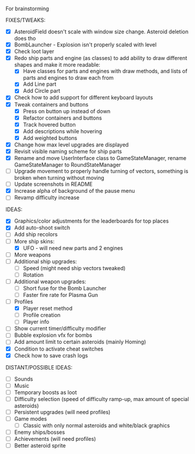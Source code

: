 For brainstorming

FIXES/TWEAKS:
- [x] AsteroidField doesn't scale with window size change. Asteroid deletion does tho
- [x] BombLauncher - Explosion isn't properly scaled with level
- [x] Check loot layer
- [x] Redo ship parts and engine (as classes) to add ability to draw different shapes and make it more readable:
    - [x] Have classes for parts and engines with draw methods, and lists of parts and engines to draw each from
    - [x] Add Line part
    - [x] Add Circle part
- [x] Check how to add support for different keyboard layouts
- [x] Tweak containers and buttons
    - [x] Press on button up instead of down
    - [x] Refactor containers and buttons
    - [x] Track hovered button
    - [x] Add descriptions while hovering
    - [x] Add weighted buttons
- [x] Change how max level upgrades are displayed
- [x] Revisit visible naming scheme for ship parts
- [x] Rename and move UserInterface class to GameStateManager, rename GameStateManager to RoundStateManager
- [ ] Upgrade movement to properly handle turning of vectors, something is broken when turning without moving
- [ ] Update screenshots in README
- [x] Increase alpha of background of the pause menu
- [ ] Revamp difficulty increase

IDEAS:
- [x] Graphics/color adjustments for the leaderboards for top places
- [x] Add auto-shoot switch
- [ ] Add ship recolors
- [ ] More ship skins:
    - [x] UFO - will need new parts and 2 engines
- [ ] More weapons
- [ ] Additional ship upgrades:
    - [ ] Speed (might need ship vectors tweaked)
    - [ ] Rotation
- [ ] Additional weapon upgrades:
    - [ ] Short fuse for the Bomb Launcher
    - [ ] Faster fire rate for Plasma Gun
- [ ] Profiles
    - [x] Player reset method
    - [ ] Profile creation
    - [ ] Player info
- [ ] Show current timer/difficulty modifier
- [ ] Bubble explosion vfx for bombs
- [ ] Add amount limit to certain asteroids (mainly Homing)
- [x] Condition to activate cheat switches
- [x] Check how to save crash logs

DISTANT/POSSIBLE IDEAS:
- [ ] Sounds
- [ ] Music
- [ ] Temporary boosts as loot
- [ ] Difficulty selection (speed of difficulty ramp-up, max amount of special asteroids)
- [ ] Persistent upgrades (will need profiles)
- [ ] Game modes 
    - [ ] Classic with only normal asteroids and white/black graphics
- [ ] Enemy ships/bosses
- [ ] Achievements (will need profiles)
- [ ] Better asteroid sprite